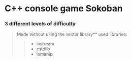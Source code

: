 # C++ console game Sokoban
### 3 different levels of difficulty
> Made without using the vector library**
> used libraries:
>> - iostream
>> - cstdlib
>> - iomanip
